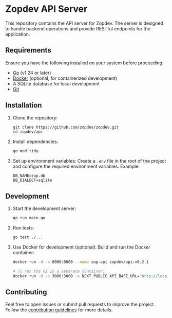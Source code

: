 # Zopdev API Server

This repository contains the API server for Zopdev. The server is designed to handle backend operations and provide RESTful endpoints for the application.

## Requirements

Ensure you have the following installed on your system before proceeding:

- [Go](https://golang.org/) (v1.24 or later)
- [Docker](https://www.docker.com/) (optional, for containerized development)
- A SQLite database for local development
- [Git](https://git-scm.com/)

## Installation

1. Clone the repository:

   ```bash
   git clone https://github.com/zopdev/zopdev.git
   cd zopdev/api
   ```

2. Install dependencies:

   ```bash
   go mod tidy
   ```

3. Set up environment variables:
   Create a `.env` file in the root of the project and configure the required environment variables. Example:
   ```env
   DB_NAME=zop.db
   DB_DIALECT=sqlite
   ```

## Development

1. Start the development server:

   ```bash
   go run main.go
   ```

2. Run tests:

   ```bash
   go test ./...
   ```

3. Use Docker for development (optional):
   Build and run the Docker container:

   ```bash
   docker run -d -p 8000:8000 --name zop-api zopdev/api:v0.2.1

   # To run the UI in a separate container:
   docker run -d -p 3000:3000 -e NEXT_PUBLIC_API_BASE_URL='http://localhost:8000' --name zop-ui zopdev/dashboard:v0.2.1
   ```

## Contributing

Feel free to open issues or submit pull requests to improve the project. Follow the [contribution guidelines](../CONTRIBUTING.md) for more details.
